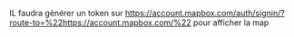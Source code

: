 IL faudra générer un token sur https://account.mapbox.com/auth/signin/?route-to=%22https://account.mapbox.com/%22 pour afficher la map
